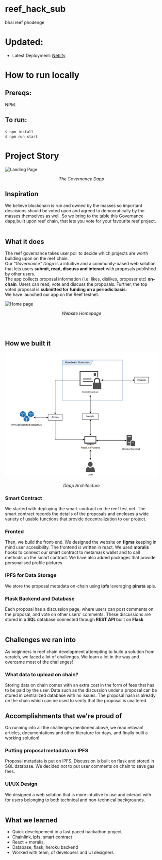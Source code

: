 # reef_hack_sub
bhai reef phodenge


# Updated:
* Latest Deployment: [Netlify](https://)


# How to run locally

## Prereqs:
NPM.

## To run:

```
$ npm install
$ npm run start
```


# Project Story

![Landing Page](https://raw.githubusercontent.com/alluringambiguous/reef_hack_sub/master/a%20landing%20page.png)
*<div align="center"> The Governance Dapp</div>*

## Inspiration

We believe blockchain is run and owned by the masses so important descisions should be voted upon and agreed to democratically by the masses themselves as well. So we bring to the table this Governance dapp,built upon reef chain, that lets you vote for your favourite reef project.
<br><br>
## What it does
The reef governance takes user poll to decide which projects are worth building upon on the reef chain.<br>
Our *"Governance" Dapp* is a intuitive and a community-based web solution that lets users **submit, read, discuss and interact** with proposals published by other users. <br>
The app collects proposal information (i.e. likes, dislikes, proposer etc) **on-chain**. Users can read, vote and discuss the proposals. Further, the top voted proposal is **submitted for funding on a periodic basis**. <br>
 We have launched our app on the Reef testnet.
 
 ![Home page](https://raw.githubusercontent.com/alluringambiguous/reef_hack_sub/master/homepage.png)
 *<div align="center"> Website Homepage </div>*
 
<br><br>
## How we built it
![Architecture](https://raw.githubusercontent.com/alluringambiguous/Frontend-StrawPoll/master/architecture.png)
*<div align="center"> Dapp Architecture </div>*

### Smart Contract
We started with deploying the smart-contract on the reef test net. The smart contract records the details of the proposals and encloses a wide variety of usable functions that provide decentralization to our project.

### Fronted
Then, we build the front-end. We designed the website on **figma** keeping in mind user accesibility. The frontend is written in react. We used **moralis** hooks to connect our smart contract to metamask wallet and to call methods on the smart contract. We have also added packages that provide personalised profile pictures.

### IPFS for Data Storage
We store the proposal metadata on-chain using **ipfs** leveraging **pinata** apis.

### Flask Backend and Database
Each proposal has a discussion page, where users can post comments on the proposal, and vote on other users' comments. These discussions are stored in a **SQL** database connected through **REST API** built on **Flask**. 
<br><br>
## Challenges we ran into
As beginners in reef chain development attempting to build a solution from scratch, we faced a lot of challenges. We learn a lot in the way and overcame most of the challenges!

### What data to upload on chain?
Storing data on chain comes with an extra cost in the form of fees that has to be paid by the user. Data such as the discussion under a proposal can be stored in centralized database with no issues.
The proposal hash is already on the chain which can be used to verify that the proposal is unaltered. <br>



## Accomplishments that we're proud of

On running into all the challenges mentioned above, we read relavant articles, documentations and other literature for days, and finally built a working solution!

### Putting proposal metadata on IPFS
Proposal metadata is put on IPFS. Discussion is built on flask and stored in SQL database. We decided not to put user comments on chain to save gas fees.


### UI/UX Design
We designed a web solution that is more intuitive to use and interact with for users belonging to both technical and non-technical backgrounds. <br><br>

## What we learned

* Quick developement in a fast paced hackathon project
* Chainlink, ipfs, smart contract
* React + moralis, 
* Database, flask, heroku backend
* Worked with team, of developers and UI designers
<br><br>
